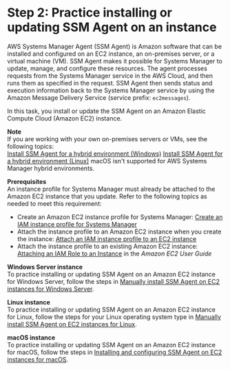 # Step 2: Practice installing or updating SSM Agent on an instance<a name="getting-started-agent"></a>

AWS Systems Manager Agent \(SSM Agent\) is Amazon software that can be installed and configured on an EC2 instance, an on\-premises server, or a virtual machine \(VM\)\. SSM Agent makes it possible for Systems Manager to update, manage, and configure these resources\. The agent processes requests from the Systems Manager service in the AWS Cloud, and then runs them as specified in the request\. SSM Agent then sends status and execution information back to the Systems Manager service by using the Amazon Message Delivery Service \(service prefix: `ec2messages`\)\.

In this task, you install or update the SSM Agent on an Amazon Elastic Compute Cloud \(Amazon EC2\) instance\.

**Note**  
If you are working with your own on\-premises servers or VMs, see the following topics:  
[Install SSM Agent for a hybrid environment \(Windows\)](sysman-install-managed-win.md) 
[Install SSM Agent for a hybrid environment \(Linux\)](sysman-install-managed-linux.md)
 macOS isn't supported for AWS Systems Manager hybrid environments\.

**Prerequisites**  
An instance profile for Systems Manager must already be attached to the Amazon EC2 instance that you update\. Refer to the following topics as needed to meet this requirement:
+ Create an Amazon EC2 instance profile for Systems Manager: [Create an IAM instance profile for Systems Manager](setup-instance-profile.md)
+ Attach the instance profile to an Amazon EC2 instance when you create the instance: [Attach an IAM instance profile to an EC2 instance](setup-launch-managed-instance.md)
+ Attach the instance profile to an existing Amazon EC2 instance: [Attaching an IAM Role to an Instance](https://docs.aws.amazon.com/AWSEC2/latest/UserGuide/iam-roles-for-amazon-ec2.html#attach-iam-role) in the *Amazon EC2 User Guide*

**Windows Server instance**  
To practice installing or updating SSM Agent on an Amazon EC2 instance for Windows Server, follow the steps in [Manually install SSM Agent on EC2 instances for Windows Server](sysman-install-win.md)\.

**Linux instance**  
To practice installing or updating SSM Agent on an Amazon EC2 instance for Linux, follow the steps for your Linux operating system type in [Manually install SSM Agent on EC2 instances for Linux](sysman-manual-agent-install.md)\. 

**macOS instance**  
 To practice installing or updating SSM Agent on an Amazon EC2 instance for macOS, follow the steps in [Installing and configuring SSM Agent on EC2 instances for macOS](install-ssm-agent-macos.md)\. 